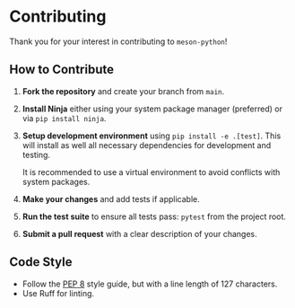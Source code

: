 # Contributing

Thank you for your interest in contributing to `meson-python`!

## How to Contribute

1. **Fork the repository** and create your branch from `main`.
2. **Install Ninja** either using your system package manager (preferred) or via `pip install ninja`.
3. **Setup development environment** using `pip install -e .[test]`.
   This will install as well all necessary dependencies for development and testing.
   
   It is recommended to use a virtual environment to avoid conflicts with system packages.
4. **Make your changes** and add tests if applicable.
5. **Run the test suite** to ensure all tests pass: `pytest` from the project root.
6. **Submit a pull request** with a clear description of your changes.

## Code Style
- Follow the [PEP 8](https://www.python.org/dev/peps/pep-0008/) style guide, but with a line length of 127 characters.
- Use Ruff for linting.
